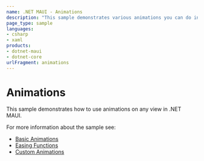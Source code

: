 ```yaml
---
name: .NET MAUI - Animations
description: "This sample demonstrates various animations you can do in .NET MAUI."
page_type: sample
languages:
- csharp
- xaml
products:
- dotnet-maui
- dotnet-core
urlFragment: animations
---
```


# Animations

This sample demonstrates how to use animations on any view in .NET MAUI.

For more information about the sample see:

- [Basic Animations](https://docs.microsoft.com/dotnet/maui/user-interface/animation/basic)
- [Easing Functions](https://docs.microsoft.com/dotnet/maui/user-interface/animation/easing)
- [Custom Animations](https://docs.microsoft.com/dotnet/maui/user-interface/animation/custom)
